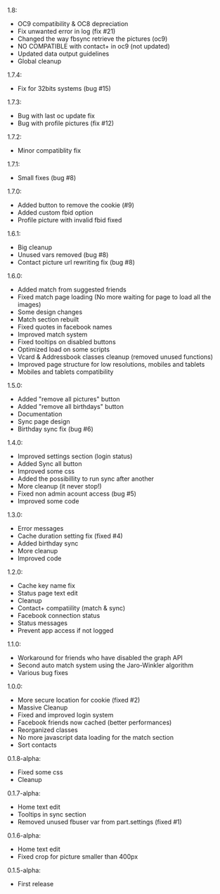 1.8:
 - OC9 compatibility & OC8 depreciation
 - Fix unwanted error in log (fix #21)
 - Changed the way fbsync retrieve the pictures (oc9)
 - NO COMPATIBLE with contact+ in oc9 (not updated)
 - Updated data output guidelines
 - Global cleanup

1.7.4:
 - Fix for 32bits systems (bug #15)
 
1.7.3:
 - Bug with last oc update fix
 - Bug with profile pictures (fix #12)

1.7.2:
 - Minor compatiblity fix

1.7.1:
 - Small fixes (bug #8)

1.7.0:
 - Added button to remove the cookie (#9)
 - Added custom fbid option
 - Profile picture with invalid fbid fixed

1.6.1:
 - Big cleanup
 - Unused vars removed (bug #8)
 - Contact picture url rewriting fix (bug #8)
 
1.6.0:
 - Added match from suggested friends
 - Fixed match page loading (No more waiting for page to load all the images)
 - Some design changes
 - Match section rebuilt
 - Fixed quotes in facebook names
 - Improved match system
 - Fixed tooltips on disabled buttons
 - Optimized load on some scripts
 - Vcard & Addressbook classes cleanup (removed unused functions)
 - Improved page structure for low resolutions, mobiles and tablets
 - Mobiles and tablets compatibility

1.5.0:
 - Added "remove all pictures" button
 - Added "remove all birthdays" button
 - Documentation
 - Sync page design
 - Birthday sync fix (bug #6)

1.4.0:
 - Improved settings section (login status)
 - Added Sync all button
 - Improved some css
 - Added the possibillity to run sync after another
 - More cleanup (it never stop!)
 - Fixed non admin acount access (bug #5)
 - Improved some code

1.3.0:
 - Error messages
 - Cache duration setting fix (fixed #4)
 - Added birthday sync 
 - More cleanup
 - Improved code

1.2.0:
 - Cache key name fix
 - Status page text edit
 - Cleanup
 - Contact+ compatiility (match & sync)
 - Facebook connection status
 - Status messages
 - Prevent app access if not logged

1.1.0:
 - Workaround for friends who have disabled the graph API
 - Second auto match system using the Jaro-Winkler algorithm
 - Various bug fixes

1.0.0:
 - More secure location for cookie (fixed #2)
 - Massive Cleanup
 - Fixed and improved login system
 - Facebook friends now cached (better performances)
 - Reorganized classes
 - No more javascript data loading for the match section
 - Sort contacts

0.1.8-alpha:
 - Fixed some css
 - Cleanup

0.1.7-alpha:
 - Home text edit
 - Tooltips in sync section
 - Removed unused fbuser var from part.settings (fixed #1)

0.1.6-alpha:
 - Home text edit
 - Fixed crop for picture smaller than 400px

0.1.5-alpha:
 - First release